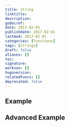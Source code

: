 ```yaml
---
title: string
linktitle:
description:
godocref:
date: 2017-02-01
publishdate: 2017-02-01
lastmod: 2017-02-01
categories: [functions]
tags: [strings]
draft: false
aliases: []
toc:
signature:
workson: []
hugoversion:
relatedfuncs: []
deprecated: false
---
```


## Example

## Advanced Example

